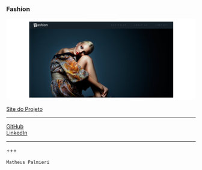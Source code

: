 ### Fashion

<img src="image/imagem.png">

<a href="https://fashion-mathueuspalmieri.netlify.app/" target="_blank">Site do Projeto</a>

---
<a href="https://github.com/MatheusPalmieri" target="_blank">GitHub</a>
<br>
<a href="https://www.linkedin.com/in/matheusandrepalmieri/" target="_blank">LinkedIn</a>

---
+++

`Matheus Palmieri`
